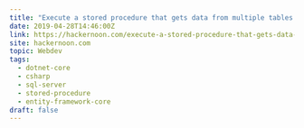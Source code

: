 ```yaml
---
title: "Execute a stored procedure that gets data from multiple tables in EF core"
date: 2019-04-28T14:46:00Z
link: https://hackernoon.com/execute-a-stored-procedure-that-gets-data-from-multiple-tables-in-ef-core-1638a7f010c?source=rss----3a8144eabfe3---4
site: hackernoon.com
topic: Webdev
tags:
  - dotnet-core
  - csharp
  - sql-server
  - stored-procedure
  - entity-framework-core
draft: false
---
```

